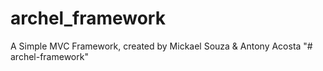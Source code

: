 # archel_framework
A Simple MVC Framework, created by Mickael Souza &amp; Antony Acosta
"# archel-framework" 

